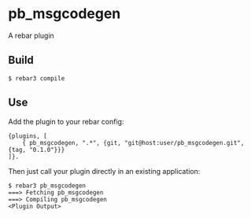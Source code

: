 pb_msgcodegen
=====

A rebar plugin

Build
-----

    $ rebar3 compile

Use
---

Add the plugin to your rebar config:

    {plugins, [
        { pb_msgcodegen, ".*", {git, "git@host:user/pb_msgcodegen.git", {tag, "0.1.0"}}}
    ]}.

Then just call your plugin directly in an existing application:


    $ rebar3 pb_msgcodegen
    ===> Fetching pb_msgcodegen
    ===> Compiling pb_msgcodegen
    <Plugin Output>
